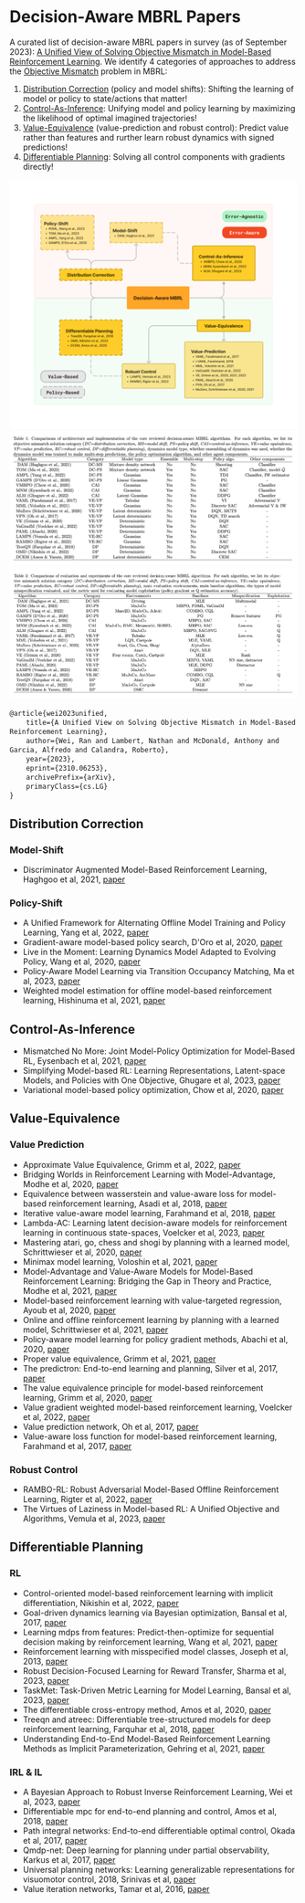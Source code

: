 # Decision-Aware MBRL Papers
A curated list of decision-aware MBRL papers in survey (as of September 2023): [A Unified View of Solving Objective Mismatch in Model-Based Reinforcement Learning](https://arxiv.org/abs/2310.06253). We identify 4 categories of approaches to address the [Objective Mismatch](https://arxiv.org/abs/2002.04523) problem in MBRL:

1. [Distribution Correction](#distribution-correction) (policy and model shifts): Shifting the learning of model or policy to state/actions that matter!
2. [Control-As-Inference](#control-as-inference): Unifying model and policy learning by maximizing the likelihood of optimal imagined trajectories!
3. [Value-Equivalence](#value-equivalence) (value-prediction and robust control): Predict value rather than features and rurther learn robust dynamics with signed predictions! 
4. [Differentiable Planning](#differentiable-planning): Solving all control components with gradients directly!

![alt text](/img/mbrl_tree.png)
![alt text](/img/tb1.png)
![alt text](/img/tb2.png)

```
@article{wei2023unified,
    title={A Unified View on Solving Objective Mismatch in Model-Based Reinforcement Learning},
    author={Wei, Ran and Lambert, Nathan and McDonald, Anthony and Garcia, Alfredo and Calandra, Roberto},
    year={2023},
    eprint={2310.06253},
    archivePrefix={arXiv},
    primaryClass={cs.LG}
}
```

## Distribution Correction
### Model-Shift
* Discriminator Augmented Model-Based Reinforcement Learning, Haghgoo et al, 2021, [paper](https://arxiv.org/abs/2103.12999)

### Policy-Shift
* A Unified Framework for Alternating Offline Model Training and Policy Learning, Yang et al, 2022, [paper](https://arxiv.org/abs/2210.05922)
* Gradient-aware model-based policy search, D'Oro et al, 2020, [paper](https://arxiv.org/abs/1909.04115)
* Live in the Moment: Learning Dynamics Model Adapted to Evolving Policy, Wang et al, 2020, [paper](https://arxiv.org/abs/2207.12141)
* Policy-Aware Model Learning via Transition Occupancy Matching, Ma et al, 2023, [paper](https://arxiv.org/abs/2305.12663)
* Weighted model estimation for offline model-based reinforcement learning, Hishinuma et al, 2021, [paper](https://proceedings.neurips.cc/paper/2021/hash/949694a5059302e7283073b502f094d7-Abstract.html)

## Control-As-Inference
* Mismatched No More:
Joint Model-Policy Optimization for Model-Based RL, Eysenbach et al, 2021, [paper](https://arxiv.org/abs/2110.02758)
* Simplifying Model-based RL: Learning Representations, Latent-space Models, and Policies with One Objective, Ghugare et al, 2023, [paper](https://arxiv.org/abs/2209.08466)
* Variational model-based policy optimization, Chow et al, 2020, [paper](https://arxiv.org/abs/2006.05443)

## Value-Equivalence
### Value Prediction
* Approximate Value Equivalence, Grimm et al, 2022, [paper](https://openreview.net/forum?id=S2Awu3Zn04v)
* Bridging Worlds in Reinforcement Learning with Model-Advantage, Modhe et al, 2020, [paper](https://openreview.net/forum?id=XBRYX4c_xFQ)
* Equivalence between wasserstein and value-aware loss for model-based reinforcement learning, Asadi et al, 2018, [paper](https://arxiv.org/abs/1806.01265)
* Iterative value-aware model learning, Farahmand et al, 2018, [paper](https://papers.nips.cc/paper_files/paper/2018/hash/7a2347d96752880e3d58d72e9813cc14-Abstract.html)
* Lambda-AC: Learning latent decision-aware models for reinforcement learning in continuous state-spaces, Voelcker et al, 2023, [paper](https://arxiv.org/abs/2306.17366)
* Mastering atari, go, chess and shogi by planning with a learned model, Schrittwieser et al, 2020, [paper](https://arxiv.org/abs/1911.08265)
* Minimax model learning, Voloshin et al, 2021, [paper](https://arxiv.org/abs/2103.02084)
* Model-Advantage and Value-Aware Models for Model-Based Reinforcement Learning: Bridging the Gap in Theory and Practice, Modhe et al, 2021, [paper](https://arxiv.org/abs/2106.14080)
* Model-based reinforcement learning with value-targeted regression, Ayoub et al, 2020, [paper](https://arxiv.org/abs/2006.01107)
* Online and offline reinforcement learning by planning with a learned model, Schrittwieser et al, 2021, [paper](https://arxiv.org/abs/2104.06294)
* Policy-aware model learning for policy gradient methods, Abachi et al, 2020, [paper](https://arxiv.org/abs/2003.00030)
* Proper value equivalence, Grimm et al, 2021, [paper](https://arxiv.org/abs/2106.10316)
* The predictron: End-to-end learning and planning, Silver et al, 2017, [paper](https://arxiv.org/abs/1612.08810)
* The value equivalence principle for model-based reinforcement learning, Grimm et al, 2020, [paper](https://arxiv.org/abs/2011.03506)
* Value gradient weighted model-based reinforcement learning, Voelcker et al, 2022, [paper](https://arxiv.org/abs/2204.01464)
* Value prediction network, Oh et al, 2017, [paper](https://arxiv.org/abs/1707.03497)
* Value-aware loss function for model-based reinforcement learning, Farahmand et al, 2017, [paper](https://proceedings.mlr.press/v54/farahmand17a.html)

### Robust Control
* RAMBO-RL: Robust Adversarial Model-Based Offline Reinforcement Learning, Rigter et al, 2022, [paper](https://arxiv.org/abs/2204.12581)
* The Virtues of Laziness in Model-based RL: A Unified Objective and Algorithms, Vemula et al, 2023, [paper](https://arxiv.org/abs/2303.00694)

## Differentiable Planning
### RL
* Control-oriented model-based reinforcement learning with implicit differentiation, Nikishin et al, 2022, [paper](https://arxiv.org/abs/2106.03273)
* Goal-driven dynamics learning via Bayesian optimization, Bansal et al, 2017, [paper](https://arxiv.org/abs/1703.09260)
* Learning mdps from features: Predict-then-optimize for sequential decision making by reinforcement learning, Wang et al, 2021, [paper](https://arxiv.org/abs/2106.03279)
* Reinforcement learning with misspecified model classes, Joseph et al, 2013, [paper](https://ieeexplore.ieee.org/document/6630686)
* Robust Decision-Focused Learning for Reward Transfer, Sharma et al, 2023, [paper](https://arxiv.org/abs/2304.03365)
* TaskMet: Task-Driven Metric Learning for Model Learning, Bansal et al, 2023, [paper](https://openreview.net/forum?id=Yr7XOXCPQR&referrer=%5Bthe%20profile%20of%20Ricky%20T.%20Q.%20Chen%5D(%2Fprofile%3Fid%3D~Ricky_T._Q._Chen1))
* The differentiable cross-entropy method, Amos et al, 2020, [paper](https://arxiv.org/abs/1909.12830)
* Treeqn and atreec: Differentiable tree-structured models for deep reinforcement learning, Farquhar et al, 2018, [paper](https://arxiv.org/abs/1710.11417)
* Understanding End-to-End Model-Based Reinforcement Learning Methods as Implicit Parameterization, Gehring et al, 2021, [paper](https://openreview.net/forum?id=xj2sE--Q90e)

### IRL & IL
* A Bayesian Approach to Robust Inverse Reinforcement Learning, Wei et al, 2023, [paper](https://arxiv.org/abs/2309.08571)
* Differentiable mpc for end-to-end planning and control, Amos et al, 2018, [paper](https://arxiv.org/abs/1810.13400)
* Path integral networks: End-to-end differentiable optimal control, Okada et al, 2017, [paper](https://arxiv.org/abs/1706.09597)
* Qmdp-net: Deep learning for planning under partial observability, Karkus et al, 2017, [paper](https://arxiv.org/abs/1703.06692)
* Universal planning networks: Learning generalizable representations for visuomotor control, 2018, Srinivas et al, [paper](https://arxiv.org/abs/1804.00645)
* Value iteration networks, Tamar et al, 2016, [paper](https://arxiv.org/abs/1602.02867)